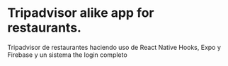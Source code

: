 # Tripadvisor alike app for restaurants.

Tripadvisor de restaurantes haciendo uso de React Native Hooks, Expo y Firebase y un sistema the login completo
